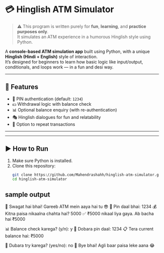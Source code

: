 # 💳 Hinglish ATM Simulator


> ⚠️ This program is written purely for **fun**, **learning**, and **practice purposes only**.  
> It simulates an ATM experience in a humorous Hinglish style using Python.


A **console-based ATM simulation app** built using Python, with a unique **Hinglish (Hindi + English)** style of interaction.  
It’s designed for beginners to learn how basic logic like input/output, conditionals, and loops work — in a fun and desi way.

---

## 🚀 Features

- 🔐 PIN authentication (default: `1234`)
- 💵 Withdrawal logic with balance check
- 📊 Optional balance enquiry (with re-authentication)
- 🎭 Hinglish dialogues for fun and relatability
- 🔁 Option to repeat transactions

---


---

## ▶️ How to Run

1. Make sure Python is installed.
2. Clone this repository:
   ```bash
   git clone https://github.com/Mahendrashahh/hinglish-atm-simulator.git
   cd hinglish-atm-simulator

   
## sample output

🙏 Swagat hai bhai! Gareeb ATM mein aaya hai tu 😎
🔐 Pin daal bhai: 1234
💰 Kitna paisa nikaalna chahta hai? 5000
✅ ₹5000 nikaal liya gaya. Ab bacha hai ₹5000

📊 Balance check karega? (y/n): y
🔁 Dobara pin daal: 1234
📋 Tera current balance hai: ₹5000

🔁 Dubara try karega? (yes/no): no
👋 Bye bhai! Agli baar paisa leke aana 😂

